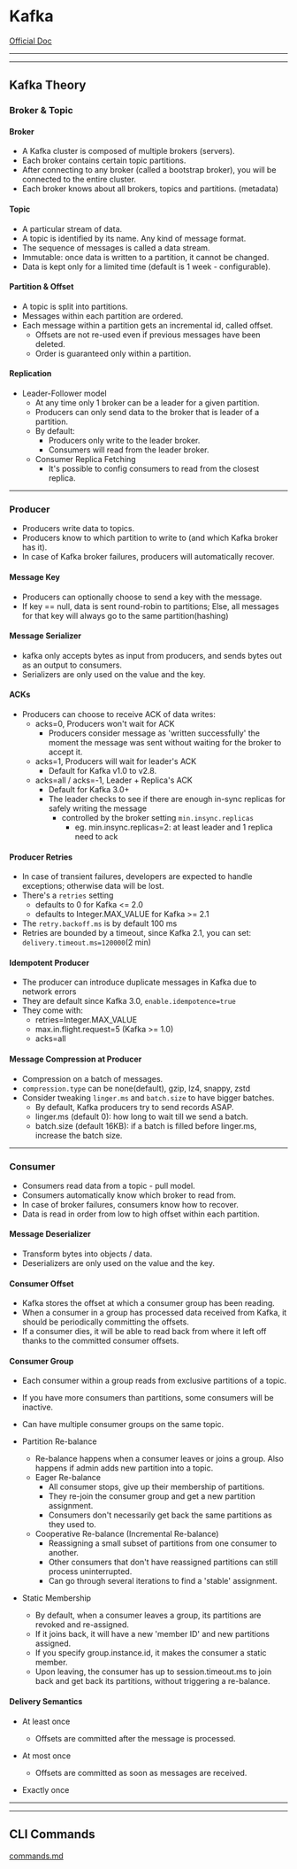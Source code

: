 # Kafka

[Official Doc](https://kafka.apache.org/documentation/#gettingStarted)

---
---

## Kafka Theory

### Broker & Topic

#### Broker
* A Kafka cluster is composed of multiple brokers (servers).
* Each broker contains certain topic partitions.
* After connecting to any broker (called a bootstrap broker), you will be connected to the entire cluster.
* Each broker knows about all brokers, topics and partitions. (metadata)

#### Topic
* A particular stream of data.
* A topic is identified by its name. Any kind of message format.
* The sequence of messages is called a data stream.
* Immutable: once data is written to a partition, it cannot be changed. 
* Data is kept only for a limited time (default is 1 week - configurable).

#### Partition & Offset
* A topic is split into partitions. 
* Messages within each partition are ordered. 
* Each message within a partition gets an incremental id, called offset.
    * Offsets are not re-used even if previous messages have been deleted.
    * Order is guaranteed only within a partition.

#### Replication
* Leader-Follower model
  * At any time only 1 broker can be a leader for a given partition.
  * Producers can only send data to the broker that is leader of a partition.
  * By default:
    * Producers only write to the leader broker.
    * Consumers will read from the leader broker.
  * Consumer Replica Fetching
    * It's possible to config consumers to read from the closest replica.

---

### Producer
* Producers write data to topics.
* Producers know to which partition to write to (and which Kafka broker has it).
* In case of Kafka broker failures, producers will automatically recover.

#### Message Key
* Producers can optionally choose to send a key with the message.
* If key == null, data is sent round-robin to partitions; Else, all messages for that key will always go to the same partition(hashing)

#### Message Serializer
* kafka only accepts bytes as input from producers, and sends bytes out as an output to consumers.
* Serializers are only used on the value and the key.

#### ACKs
* Producers can choose to receive ACK of data writes:
  * acks=0, Producers won't wait for ACK
    * Producers consider message as 'written successfully' the moment the message was sent without waiting for the broker to accept it. 
  * acks=1, Producers will wait for leader's ACK
    * Default for Kafka v1.0 to v2.8.
  * acks=all / acks=-1, Leader + Replica's ACK
    * Default for Kafka 3.0+
    * The leader checks to see if there are enough in-sync replicas for safely writing the message 
      * controlled by the broker setting `min.insync.replicas`
        * eg. min.insync.replicas=2: at least leader and 1 replica need to ack


#### Producer Retries
* In case of transient failures, developers are expected to handle exceptions; otherwise data will be lost.
* There's a `retries` setting
  * defaults to 0 for Kafka <= 2.0
  * defaults to Integer.MAX_VALUE for Kafka >= 2.1
* The `retry.backoff.ms` is by default 100 ms
* Retries are bounded by a timeout, since Kafka 2.1, you can set: `delivery.timeout.ms=120000`(2 min)


#### Idempotent Producer
* The producer can introduce duplicate messages in Kafka due to network errors
* They are default since Kafka 3.0, `enable.idempotence=true`
* They come with:
  * retries=Integer.MAX_VALUE
  * max.in.flight.request=5 (Kafka >= 1.0)
  * acks=all

#### Message Compression at Producer
* Compression on a batch of messages.
* `compression.type` can be none(default), gzip, lz4, snappy, zstd
* Consider tweaking `linger.ms` and `batch.size` to have bigger batches.
  * By default, Kafka producers try to send records ASAP.
  * linger.ms (default 0): how long to wait till we send a batch.
  * batch.size (default 16KB): if a batch is filled before linger.ms, increase the batch size.

---

### Consumer
* Consumers read data from a topic - pull model.
* Consumers automatically know which broker to read from.
* In case of broker failures, consumers know how to recover.
* Data is read in order from low to high offset within each partition.

#### Message Deserializer
* Transform bytes into objects / data.
* Deserializers are only used on the value and the key.

#### Consumer Offset
* Kafka stores the offset at which a consumer group has been reading.
* When a consumer in a group has processed data received from Kafka, it should be periodically committing the offsets.
* If a consumer dies, it will be able to read back from where it left off thanks to the committed consumer offsets. 

#### Consumer Group
* Each consumer within a group reads from exclusive partitions of a topic. 
* If you have more consumers than partitions, some consumers will be inactive.
* Can have multiple consumer groups on the same topic.

* Partition Re-balance
  * Re-balance happens when a consumer leaves or joins a group. Also happens if admin adds new partition into a topic.
  * Eager Re-balance
    * All consumer stops, give up their membership of partitions.
    * They re-join the consumer group and get a new partition assignment.
    * Consumers don't necessarily get back the same partitions as they used to.
  * Cooperative Re-balance (Incremental Re-balance)
    * Reassigning a small subset of partitions from one consumer to another.
    * Other consumers that don't have reassigned partitions can still process uninterrupted.
    * Can go through several iterations to find a 'stable' assignment.

* Static Membership
  * By default, when a consumer leaves a group, its partitions are revoked and re-assigned.
  * If it joins back, it will have a new 'member ID' and new partitions assigned.
  * If you specify group.instance.id, it makes the consumer a static member.
  * Upon leaving, the consumer has up to session.timeout.ms to join back and get back its partitions, without triggering a re-balance. 

#### Delivery Semantics
* At least once
  * Offsets are committed after the message is processed.

* At most once
  * Offsets are committed as soon as messages are received.

* Exactly once

---
---

## CLI Commands
[commands.md](CLI_commands.md)